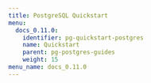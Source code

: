 ```yaml
---
title: PostgreSQL Quickstart
menu:
  docs_0.11.0:
    identifier: pg-quickstart-postgres
    name: Quickstart
    parent: pg-postgres-guides
    weight: 15
menu_name: docs_0.11.0
---
```

